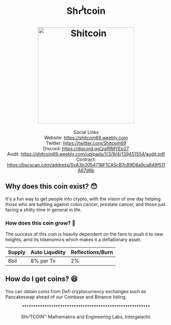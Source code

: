 <h1 align="center">
Shᓰtcoin
<br/><br/>
<img src="https://i.ibb.co/DM9HBJB/120by120.png" alt="Shitcoin" width="300"/>
</h1>

<div align="center">
    
Social Links  
Website:     https://shitcoin69.weebly.com  
Twitter:     https://twitter.com/Shitcoin69  
Discord:     https://discord.gg/zgfRMYEp27  
Audit:       https://shitcoin69.weebly.com/uploads/1/3/9/4/139451554/audit.pdf  
Contract:    https://bscscan.com/address/0xA3b305471BF1CA5cB7cB9D8a9ca849f511A67d6b  

</div>


## Why does this coin exist? 😯

It's a fun way to get people into crypto, with the vision of one day helping those who are battling against colon cancer, prostate cancer, and those just  facing a shitty time in general in life.

### How does this coin grow? 🧐

The success of this coin is heavily dependent on the fans to push it to new heights, amd its tokenomics which makes it a deflationary asset.

|  Supply  | Auto Liqudiity | Reflections/Burn |
|  ------- |    ------      |      ------      | 
|   8bil   |   8% per Tx    |        2%        | 

## How do I get coins? 😆 

You can obtain coins from Defi cryptocurrency exchanges such as Pancakeswap ahead of our Coinbase and Binance listing.


<div align="center">  
*********************************************************  
    
SHᓰTCOIN™ Mathematics and Engineering Labs, Intergalactic  
     
</div align="center">
